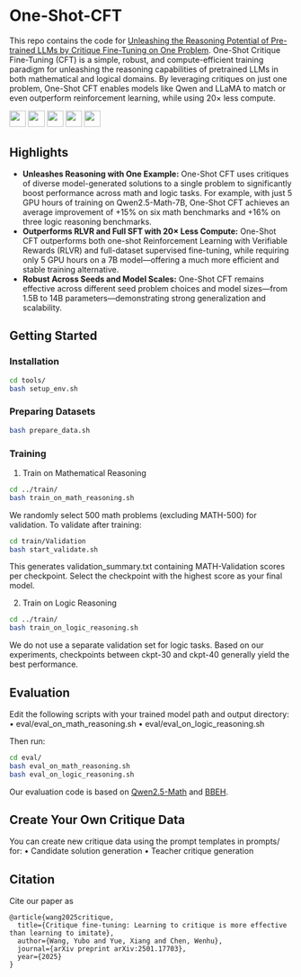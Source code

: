 # One-Shot-CFT

This repo contains the code for [Unleashing the Reasoning Potential of Pre-trained LLMs by Critique Fine-Tuning on One Problem](https://arxiv.org/abs/). One-Shot Critique Fine-Tuning (CFT) is a simple, robust, and compute-efficient training paradigm for unleashing the reasoning capabilities of pretrained LLMs in both mathematical and logical domains. By leveraging critiques on just one problem, One-Shot CFT enables models like Qwen and LLaMA to match or even outperform reinforcement learning, while using 20× less compute.


<a target="_blank" href="https://github.com/TIGER-AI-Lab/One-Shot-CFT">
<img style="height:22pt" src="https://img.shields.io/badge/-Code-black?style=flat&logo=github"></a>
<a target="_blank" href="https://arxiv.org/abs/">
<img style="height:22pt" src="https://img.shields.io/badge/-Paper-green?style=flat&logo=arxiv"></a>
<a target="_blank" href="https://tiger-ai-lab.github.io/One-Shot-CFT">
<img style="height:22pt" src="https://img.shields.io/badge/-🌐%20Website-red?style=flat"></a>
<a target="_blank" href="https://huggingface.co/datasets/TIGER-Lab/One-Shot-CFT-Data">
<img style="height:22pt" src="https://img.shields.io/badge/-🤗%20Dataset-red?style=flat"></a>
<a target="_blank" href="https://huggingface.co/collections/TIGER-Lab/one-shot-cft-683fbb4d2bcf698dbea8fb21">
<img style="height:22pt" src="https://img.shields.io/badge/-🤗%20Models-red?style=flat"></a>
<br>

## Highlights

- **Unleashes Reasoning with One Example:** One-Shot CFT uses critiques of diverse model-generated solutions to a single problem to significantly boost performance across math and logic tasks. For example, with just 5 GPU hours of training on Qwen2.5-Math-7B, One-Shot CFT achieves an average improvement of +15% on six math benchmarks and +16% on three logic reasoning benchmarks.
- **Outperforms RLVR and Full SFT with 20× Less Compute:** One-Shot CFT outperforms both one-shot Reinforcement Learning with Verifiable Rewards (RLVR) and full-dataset supervised fine-tuning, while requiring only 5 GPU hours on a 7B model—offering a much more efficient and stable training alternative.
- **Robust Across Seeds and Model Scales:** One-Shot CFT remains effective across different seed problem choices and model sizes—from 1.5B to 14B parameters—demonstrating strong generalization and scalability.


## Getting Started

### Installation

```bash
cd tools/
bash setup_env.sh
```

### Preparing Datasets

```bash
bash prepare_data.sh
```

### Training

1. Train on Mathematical Reasoning
```bash
cd ../train/
bash train_on_math_reasoning.sh
```

We randomly select 500 math problems (excluding MATH-500) for validation.
To validate after training:
```bash
cd train/Validation
bash start_validate.sh
```
This generates validation_summary.txt containing MATH-Validation scores per checkpoint. Select the checkpoint with the highest score as your final model.


2. Train on Logic Reasoning
```bash
cd ../train/
bash train_on_logic_reasoning.sh
```
We do not use a separate validation set for logic tasks. Based on our experiments, checkpoints between ckpt-30 and ckpt-40 generally yield the best performance.

## Evaluation

Edit the following scripts with your trained model path and output directory:
	•	eval/eval_on_math_reasoning.sh
	•	eval/eval_on_logic_reasoning.sh

Then run:

```bash
cd eval/
bash eval_on_math_reasoning.sh
bash eval_on_logic_reasoning.sh
```

Our evaluation code is based on [Qwen2.5-Math](https://github.com/QwenLM/Qwen2.5-Math) and [BBEH](https://github.com/google-deepmind/bbeh).

## Create Your Own Critique Data

You can create new critique data using the prompt templates in prompts/ for:
	•	Candidate solution generation
	•	Teacher critique generation


## Citation

Cite our paper as
```
@article{wang2025critique,
  title={Critique fine-tuning: Learning to critique is more effective than learning to imitate},
  author={Wang, Yubo and Yue, Xiang and Chen, Wenhu},
  journal={arXiv preprint arXiv:2501.17703},
  year={2025}
}
```


